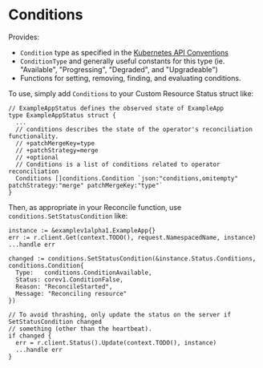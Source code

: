 Conditions
==========

Provides:

* `Condition` type as specified in the [Kubernetes API Conventions](https://github.com/kubernetes/community/blob/master/contributors/devel/sig-architecture/api-conventions.md#typical-status-properties)
* `ConditionType` and generally useful constants for this type (ie. "Available",
    "Progressing", "Degraded", and "Upgradeable")
* Functions for setting, removing, finding, and evaluating conditions.

To use, simply add `Conditions` to your Custom Resource Status struct like:

```golang
// ExampleAppStatus defines the observed state of ExampleApp
type ExampleAppStatus struct {
  ...
  // conditions describes the state of the operator's reconciliation functionality.
  // +patchMergeKey=type
  // +patchStrategy=merge
  // +optional
  // Conditions is a list of conditions related to operator reconciliation
  Conditions []conditions.Condition `json:"conditions,omitempty"  patchStrategy:"merge" patchMergeKey:"type"`
}
```

Then, as appropriate in your Reconcile function, use
`conditions.SetStatusCondition` like:

```golang
instance := &examplev1alpha1.ExampleApp{}
err := r.client.Get(context.TODO(), request.NamespacedName, instance)
...handle err

changed := conditions.SetStatusCondition(&instance.Status.Conditions, conditions.Condition{
  Type:   conditions.ConditionAvailable,
  Status: corev1.ConditionFalse,
  Reason: "ReconcileStarted",
  Message: "Reconciling resource"
})

// To avoid thrashing, only update the status on the server if SetStatusCondition changed
// something (other than the heartbeat).
if changed {
  err = r.client.Status().Update(context.TODO(), instance)
  ...handle err
}
```

